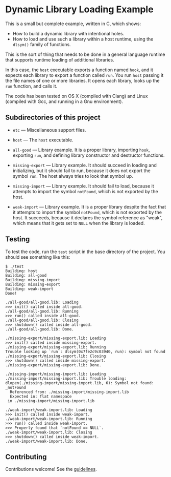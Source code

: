 Dynamic Library Loading Example
===============================

This is a small but complete example, written in C, which shows:

* How to build a dynamic library with intentional holes.
* How to load and use such a library within a host runtime, using the
  `dlsym()` family of functions.

This is the sort of thing that needs to be done in a general
language runtime that supports runtime loading of additional
libraries.

In this case, the `host` executable exports a function named
`hook`, and it expects each library to export a function called
`run`. You run `host` passing it the file names of one or more
libraries. It opens each library, looks up the `run` function,
and calls it.

The code has been tested on OS X (compiled with Clang) and
Linux (compiled with Gcc, and running in a Gnu environment).

Subdirectories of this project
------------------------------

* `etc` &mdash; Miscellaneous support files.

* `host` &mdash; The `host` executable.

* `all-good` &mdash; Library example. It is a proper library, importing `hook`,
  exporting `run`, and defining library constructor and destructor functions.

* `missing-export` &mdash; Library example. It should succeed in loading
  and initializing, but it should fail to run, because it does not export
  the symbol `run`. The host always tries to look that symbol up.

* `missing-import` &mdash; Library example. It should fail to load, because it
  attempts to import the symbol `notFound`, which is not exported by the
  host.

* `weak-import` &mdash; Library example. It is a proper library despite the fact
  that it attempts to import the symbol `notFound`, which is not exported
  by the host. It succeeds, because it declares the symbol reference as
  "weak", which means that it gets set to `NULL` when the library is loaded.


Testing
-------

To test the code, run the `test` script in the base directory of
the project. You should see something like this:

```
$ ./test
Building: host
Building: all-good
Building: missing-import
Building: missing-export
Building: weak-import
Done!

./all-good/all-good.lib: Loading
>>> init() called inside all-good.
./all-good/all-good.lib: Running
>>> run() called inside all-good.
./all-good/all-good.lib: Closing
>>> shutdown() called inside all-good.
./all-good/all-good.lib: Done.

./missing-export/missing-export.lib: Loading
>>> init() called inside missing-export.
./missing-export/missing-export.lib: Running
Trouble looking up `run`: dlsym(0x7fe2c9c03940, run): symbol not found
./missing-export/missing-export.lib: Closing
>>> shutdown() called inside missing-export.
./missing-export/missing-export.lib: Done.

./missing-import/missing-import.lib: Loading
./missing-import/missing-import.lib: Trouble loading: dlopen(./missing-import/missing-import.lib, 6): Symbol not found: _notFound
  Referenced from: ./missing-import/missing-import.lib
  Expected in: flat namespace
 in ./missing-import/missing-import.lib

./weak-import/weak-import.lib: Loading
>>> init() called inside weak-import.
./weak-import/weak-import.lib: Running
>>> run() called inside weak-import.
>>> Properly found that `notFound == NULL`.
./weak-import/weak-import.lib: Closing
>>> shutdown() called inside weak-import.
./weak-import/weak-import.lib: Done.
```

Contributing
------------

Contributions welcome! See the [guidelines](CONTRIBUTING.md).
